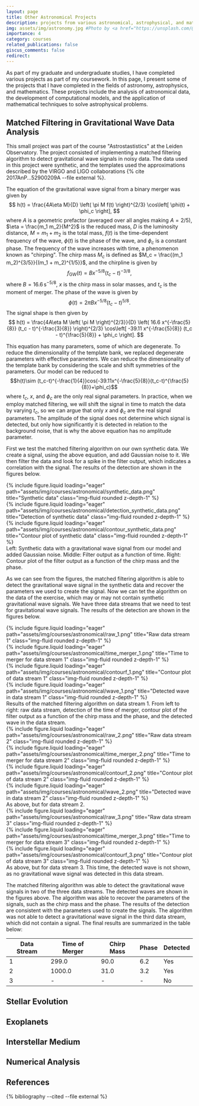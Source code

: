 ```yaml
---
layout: page
title: Other Astronomical Projects
description: projects from various astronomical, astrophysical, and mathematical courses
img: assets/img/astronomy.jpg #Photo by <a href="https://unsplash.com/@grakozy?utm_content=creditCopyText&utm_medium=referral&utm_source=unsplash">Greg Rakozy</a> on <a href="https://unsplash.com/photos/silhouette-photography-of-person-oMpAz-DN-9I?utm_content=creditCopyText&utm_medium=referral&utm_source=unsplash">Unsplash</a>
importance: 4
category: courses
related_publications: false
giscus_comments: false
redirect:
---
```


As part of my graduate and undergraduate studies, I have completed various projects as part of my coursework. In this page, I present some of the projects that I have completed in the fields of astronomy, astrophysics, and mathematics. These projects include the analysis of astronomical data, the development of computational models, and the application of mathematical techniques to solve astrophysical problems.

## Matched Filtering in Gravitational Wave Data Analysis

<!-- Tutorial on the essentials of gravitational wave detection (2020)
This tutorial focuses on an idealized detection of gravitational waves emitted during the inspiral
and merger of compact binary objects. The used data are synthetic, and the templates use the
approximations described by VIRGO and LIGO in Ann. Phys. 529 (2017).
Exercise 1: Gravitational wave signals . . . . . . . . . . . . . . . . . . . . . . . . . . . . . . . . . . .
We focus on the inspiral and merger of two compact objects, e.g. two black holes or two neutron stars. From
the masses m1 and m2 , we define the total mass M = m1 + m2 and the reduced mass,
η=
m1 m2
.
M2
(1)
Let then D be the (luminosity-)distance of the event, and let A be a geometric prefactor which depends on
the relative orientation between the merging system and the interferometric detector. (Averaging over all
angles, one has A = 2/5.)
The natural data domain of gravitational wave interferometers is the time domain: The interferometers de-
tect a strain h, as a function of time t1 . A gravitational wave signal from a binary merger can be represented
in the time domain as
2
4AηM
h(t) =
(2)
[πM f (t)] 3 cos[φ(t) + φc ].
D
The function f (t) describes how the wave frequency increases with time. Gravitational waves are quadrupo-
lar, and the quadrupole moment of a binary system has spin-2. Consequently, the wave frequency is twice
the orbital frequency of the inspiralling objects. The function
Z t
φ(t) = 2π
f (t0 )dt0 ,
(3)
tracks the progress of the objects on their orbits; hence the integral.
1) Scaling relations: Explain why the amplitude of the strain increases proportional to η, M and A, and
why it decreases inversely with D.
2) Chirping: Employ Keplerian dynamics to explain how the ‘chirping’ of gravitational waves arises.
Chirping describes the increase of frequency f as a function of time.
3) Computing the chirpline: We introduce the ‘chirp mass’ as
M=
1
(m1 m2 )3/5
.
(m1 + m2 )1/5
The t here used, is calendar time on Earth.
Page 1 of 3
(4)Advanced Astrostatistics
Lecturer: Dr. Elena Sellentin
Fig. 1: Left: Chirpline (red overlay), as computed from f (t) given in Eq. (5). The background is the original plot
from Abbott et al., Phys Rev. Lett. 116 (2016).
Right: Exemplary templates of gravitational wave forms resulting from our approximations. The ringdown is
missing, but the acceleration of the phase during the inspiral is included. The legend indicates the chirp mass
M, and merger takes place at tc = 10s.
This leads to the ‘chirpline’ which relates chirp mass and timevolution of the frequency


1
GM −5/8
fGW (t) =
(tc − t)−3/8 ,
40π
c3
(5)
where tc is the moment of merger. Expressing the chirp mass in multiples of solar masses, M = xM , and
plugging in G and c, the chirpline facilitates to
fGW (t) = B x−5/8 (tc − t)−3/8 ,
B = 16.6 s−5/8 .
(6)
The units of B are seconds to the −5/8, such that the units of f are correctly in Hertz. Typical values for x
are 20-40 (solar masses). For the phase of the cosine, we require the integral of Eq. (6) which is
 
3
−5/8
φ(t) = 2πBx
−
(tc − t)5/8 .
(7)
8
• Plot the chirplines Eq. (6) for different masses x and merger times tc . You will recognize the typical
upsweep in frequency prior to merger, as also visible in the original LIGO data, see Fig. 1.
• Plug the chirpline (Eq. 6), and the phase (Eq. 7) into the strain equation (Eq. 2). Ignore the prefactor.
Plot strains h(t) for different values of x. You should get waves similar to the right panel of Fig. 1.
Outcome of the exercise: you have understood the essentials of Gravitational Wave scaling
relations. You are able to compute chirplines f (t) and detector strains h(t) for different chirp
masses.
Exercise 2: Creating a template bank for gravitational waves . . . . . . . . . . . .
Gravitational wave detection employs matched filtering, for which a template bank needs to be created
first. This bank hosts the variety of potential signal shapes and in this exercise we will learn the essentials
of how to create one.
In Exercise 1 we saw that the signal shape is given by
h(t) =
2
2
h
i
5
3
5
5
4AηM [πM ] 3 
3
16.6 x− 8 (tc − t)− 8
cos −39.11 x− 8 (tc − t) 8 + φc .
D
Page 2 of 3
(8)Advanced Astrostatistics
Lecturer: Dr. Elena Sellentin
1) Parameter study: Keeping all other parameters fixed, which effect does φc have? Keeping all other
parameters fixed, which effect does tc have, and which does x have?
2) Prior ranges: Which natural prior range does φc have? Given the LIGO and VIRGO sensitivities, which
sensible prior range can you introduce for x?
3) Scale and shift symmetries: Parameters which simply scale an amplitude, and parameters which
introduce mere shifts of the signal, are not regarded as real signal parameters in matched filtering. This
is because in matched filtering, the amplitude does not determine which signal is detected, but only how
significantly it is detected, in relation to the background noise. Shift parameters simply determine where
in the data stream a signal is found, but not which signal is found. For the gravitational waves, which
parameters are shift and scale parameters?
4) Dimensionality reduction: Efficient template banks sweep through as few parameters as possible.
Currently, Eq. (8) employs six parameters: m1 , m2 , A, D, tc , φc . These are too many. Investigate Eq. (8), and
find out which parameters are degenerate. Show that by replacing degenerate parameters with effective
parameters, you can reduce the dimensionality of your template bank from 6 to 22 . If you succeed to reduce
the dimensionality to 4 or 3 only, reconsider step (3).
5) Template spacing: Template spacing describes at which grid points between the prior boundaries tem-
plates are (pre-)computed. If the spacing is too large, the templates vary too rapidly and the detection
significance will decrease due to template mismatch. If the spacing is too small, the template bank will
be slow. Find sensible template spacings for your two parameters, by plotting how rapidly the templates
change as you vary the parameters.
Outcome of the exercise: you have created a template bank for gravitational waves. In the next
exercise, you can apply it to synthetic data.
Exercise 3: Filtering data streams for gravitational waves . . . . . . . . . . . . . . . .
The file ‘AllWithNoise.dat’ may or may not contain synthetic gravitational wave signals. These file sample
the time τ regularly (first column), but the initial time has been subtracted. This means the first column
is a time-window, where the original human-time starting point is irrelevant for this exercise. The second,
third and fourth columns store the strain h(τ ). The collapse time tc from Exercise 1 and 2 may take place
at any τ , so you will need to shift your signals as a function of tc .
1. Program up the matched-filter equations and sift through the three signals.
2. Plot the filter output as a function of time. A large spike in the filter output indicates a correlation
with the signal.
3. Find out how many gravitational waves are hidden in the three data streams. What are the parameters
(mass, collapse time, amplitude) of these gravitational waves? Give a best-fit and handwavy error
bars. (The full error bars would be determined in the follow-up analysis).
If you wish to restore the original amplitude of the signal, then the noise here added was uncorrelated
Gaussian noise of standard deviation σ = 0.2.
2
After detection, the in-depth analysis then uses the original physical parameters. -->

This small project was part of the course "Astrostastistics" at the Leiden Observatory. The project consisted of implementing a matched filtering algorithm to detect gravitational wave signals in noisy data. The data used in this project were synthetic, and the templates used the approximations described by the VIRGO and LIGO collaborations {% cite 2017AnP...52900209A --file external %}. 

The equation of the gravitational wave signal from a binary merger was given by
$$ h(t) = \frac{4A\eta M}{D} \left( \pi M f(t) \right)^{2/3} \cos\left[ \phi(t) + \phi_c \right], $$
where $A$ is a geometric prefactor (averaged over all angles making $A = 2/5$), $\eta = \frac{m_1 m_2}{M^2}$ is the reduced mass, $D$ is the luminosity distance, $M = m_1 + m_2$ is the total mass, $f(t)$ is the time-dependent frequency of the wave, $\phi(t)$ is the phase of the wave, and $\phi_c$ is a constant phase. The frequency of the wave increases with time, a phenomenon known as "chirping". The chirp mass $M_c$ is defined as $M_c = \frac{(m_1 m_2)^{3/5}}{(m_1 + m_2)^{1/5}}$, and the chirpline is given by
$$ f_{\text{GW}}(t) = B x^{-5/8} (t_c - t)^{-3/8}, $$
where $B = 16.6 \, \text{s}^{-5/8}$, $x$ is the chirp mass in solar masses, and $t_c$ is the moment of merger. The phase of the wave is given by
$$ \phi(t) = 2\pi B x^{-5/8} (t_c - t)^{5/8}. $$
The signal shape is then given by
$$ h(t) = \frac{4A\eta M \left( \pi M \right)^{2/3}}{D} \left( 16.6 x^{-\frac{5}{8}} (t_c - t)^{-\frac{3}{8}} \right)^{2/3} \cos\left[ -39.11 x^{-\frac{5}{8}} (t_c - t)^{\frac{5}{8}} + \phi_c \right]. $$

This equation has many parameters, some of which are degenerate. To reduce the dimensionality of the template bank, we replaced degenerate parameters with effective parameters. We can reduce the dimensionality of the template bank by considering the scale and shift symmetries of the parameters. Our model can be reduced to 
$$h(t)\sim (t_c-t)^{-\frac{1}{4}}cos(-39.11x^{-\frac{5}{8}}(t_c-t)^{\frac{5}{8}}+\phi_c)$$
where $t_c$, $x$, and $\phi_c$ are the only real signal parameters. In practice, when we employ matched filtering, we will shift the signal in time to match the data by varying $t_c$, so we can argue that only $x$ and $\phi_c$ are the real signal parameters. The amplitude of the signal does not determine which signal is detected, but only how significantly it is detected in relation to the background noise, that is why the above equation has no amplitude parameter.

First we test the matched filtering algorithm on our own synthetic data. We create a signal, using the above equation, and add Gaussian noise to it. We then filter the data and look for a spike in the filter output, which indicates a correlation with the signal. The results of the detection are shown in the figures below.

<div class="row">
    <div class="col-sm mt-3 mt-md-0">
        {% include figure.liquid loading="eager" path="assets/img/courses/astronomical/synthetic_data.png" title="Synthetic data" class="img-fluid rounded z-depth-1" %}
    </div>
    <div>
        {% include figure.liquid loading="eager" path="assets/img/courses/astronomical/detection_synthetic_data.png" title="Detection of synthetic data" class="img-fluid rounded z-depth-1" %}
    </div>
    <div>
        {% include figure.liquid loading="eager" path="assets/img/courses/astronomical/contour_synthetic_data.png" title="Contour plot of synthetic data" class="img-fluid rounded z-depth-1" %}
    </div>
</div>
<div class="caption">
    Left: Synthetic data with a gravitational wave signal from our model and added Gaussian noise. Middle: Filter output as a function of time. Right: Contour plot of the filter output as a function of the chirp mass and the phase.
</div>

As we can see from the figures, the matched filtering algorithm is able to detect the gravitational wave signal in the synthetic data and recover the parameters we used to create the signal. Now we can tet the algorithm on the data of the exercise, which may or may not contain synthetic gravitational wave signals. We have three data streams that we need to test for gravitational wave signals. The results of the detection are shown in the figures below.

<div class="row">
    <div class="col-sm mt-3 mt-md-0">
        {% include figure.liquid loading="eager" path="assets/img/courses/astronomical/raw_1.png" title="Raw data stream 1" class="img-fluid rounded z-depth-1" %}
    </div>
    <div>
        {% include figure.liquid loading="eager" path="assets/img/courses/astronomical/time_merger_1.png" title="Time to merger for data stream 1" class="img-fluid rounded z-depth-1" %}
    </div>
    <div>
        {% include figure.liquid loading="eager" path="assets/img/courses/astronomical/contourf_1.png" title="Contour plot of data stream 1" class="img-fluid rounded z-depth-1" %}
    </div>
    <div>
        {% include figure.liquid loading="eager" path="assets/img/courses/astronomical/wave_1.png" title="Detected wave in data stream 1" class="img-fluid rounded z-depth-1" %}
    </div>
</div>
<div class="caption">
    Results of the matched filtering algorithm on data stream 1. From left to right: raw data stream, detection of the time of merger, contour plot of the filter output as a function of the chirp mass and the phase, and the detected wave in the data stream.
</div>

<div class="row">
    <div class="col-sm mt-3 mt-md-0">
        {% include figure.liquid loading="eager" path="assets/img/courses/astronomical/raw_2.png" title="Raw data stream 2" class="img-fluid rounded z-depth-1" %}
    </div>
    <div>
        {% include figure.liquid loading="eager" path="assets/img/courses/astronomical/time_merger_2.png" title="Time to merger for data stream 2" class="img-fluid rounded z-depth-1" %}
    </div>
    <div>
        {% include figure.liquid loading="eager" path="assets/img/courses/astronomical/contourf_2.png" title="Contour plot of data stream 2" class="img-fluid rounded z-depth-1" %}
    </div>
    <div>
        {% include figure.liquid loading="eager" path="assets/img/courses/astronomical/wave_2.png" title="Detected wave in data stream 2" class="img-fluid rounded z-depth-1" %}
    </div>
</div>
<div class="caption">
    As above, but for data stream 2.
</div>

<div class="row">
    <div class="col-sm mt-3 mt-md-0">
        {% include figure.liquid loading="eager" path="assets/img/courses/astronomical/raw_3.png" title="Raw data stream 3" class="img-fluid rounded z-depth-1" %}
    </div>
    <div>
        {% include figure.liquid loading="eager" path="assets/img/courses/astronomical/time_merger_3.png" title="Time to merger for data stream 3" class="img-fluid rounded z-depth-1" %}
    </div>
    <div>
        {% include figure.liquid loading="eager" path="assets/img/courses/astronomical/contourf_3.png" title="Contour plot of data stream 3" class="img-fluid rounded z-depth-1" %}
    </div>
</div>
<div class="caption">
    As above, but for data stream 3. This time, the detected wave is not shown, as no gravitational wave signal was detected in this data stream.
</div>

The matched filtering algorithm was able to detect the gravitational wave signals in two of the three data streams. The detected waves are shown in the figures above. The algorithm was able to recover the parameters of the signals, such as the chirp mass and the phase. The results of the detection are consistent with the parameters used to create the signals. The algorithm was not able to detect a gravitational wave signal in the third data stream, which did not contain a signal. The final results are summarized in the table below:

| Data Stream | Time of Merger | Chirp Mass | Phase | Detected |
|-------------|----------------|------------|-------|----------|
| 1           | 299.0          | 90.0       | 6.2   | Yes      |
| 2           | 1000.0         | 31.0       | 3.2   | Yes      |
| 3           | -              | -          | -     | No       |


## Stellar Evolution



## Exoplanets



## Interstellar Medium



## Numerical Analysis



## References

{% bibliography --cited --file external %}
